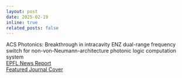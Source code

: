 ```yaml
---
layout: post
date: 2025-02-19
inline: true
related_posts: false
---
```


ACS Photonics: Breakthrough in intracavity ENZ dual-range frequency switch for non-von-Neumann-architecture photonic logic computation system
<br>
[EPFL News Report](https://actu.epfl.ch/news/effiencient-epsilon-near-zero-intracavity-dual-r-2/)
<br>
[Featured Journal Cover](https://pubs.acs.org/cms/10.1021/apchd5.2025.12.issue-3/asset/apchd5.2025.12.issue-3.xlargecover-2.jpg)
